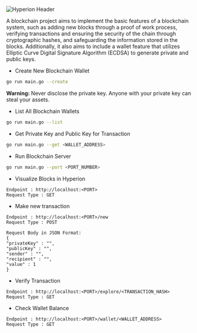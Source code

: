 ![Hyperion Header](https://user-images.githubusercontent.com/73098407/210416970-710f9153-18fe-48fd-9e51-39db3b9801ed.jpg)

A blockchain project aims to implement the basic features of a blockchain system, such as adding new blocks through a proof of work process, verifying transactions and ensuring the security of the chain through cryptographic hashes, and safeguarding the information stored in the blocks. Additionally, it also aims to include a wallet feature that utilizes Elliptic Curve Digital Signature Algorithm (ECDSA) to generate private and public keys.

- Create New Blockchain Wallet
```bash
go run main.go --create
```
**Warning:** Never disclose the private key. Anyone with your private key can steal your assets. 


- List All Blockchain Wallets
```bash
go run main.go --list
```

- Get Private Key and Public Key for Transaction
```bash
go run main.go --get <WALLET_ADDRESS>
``` 

- Run Blockchain Server
```bash
go run main.go --port <PORT_NUMBER>
```
- Visualize Blocks in Hyperion
```text
Endpoint : http://localhost:<PORT>
Request Type : GET
```
- Make new transaction
```text
Endpoint : http://localhost:<PORT>/new
Request Type : POST

Request Body in JSON Format:
{
"privateKey" : "",
"publicKey" : "",
"sender" : "",
"recipient" : "",
"value" : 1
}
```
- Verify Transaction
```text
Endpoint : http://localhost:<PORT>/explore/<TRANSACTION_HASH>
Request Type : GET
```

- Check Wallet Balance
```text
Endpoint : http://localhost:<PORT>/wallet/<WALLET_ADDRESS>
Request Type : GET
```
